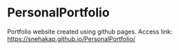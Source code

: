 # PersonalPortfolio
Portfolio website created using github pages. Access link: https://snehakap.github.io/PersonalPortfolio/
